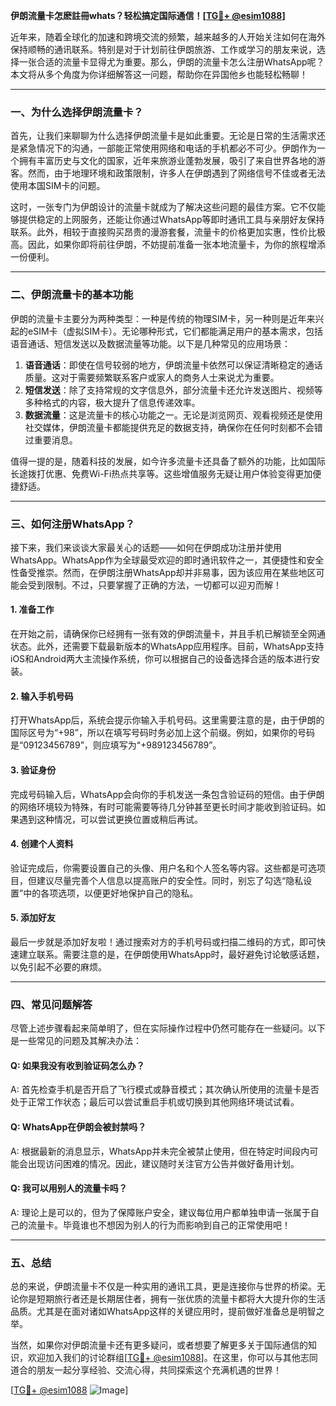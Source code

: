 **伊朗流量卡怎麽註冊whats？轻松搞定国际通信！[[TG💪+ @esim1088](https://t.me/s/esim1088)]**

近年来，随着全球化的加速和跨境交流的频繁，越来越多的人开始关注如何在海外保持顺畅的通讯联系。特别是对于计划前往伊朗旅游、工作或学习的朋友来说，选择一张合适的流量卡显得尤为重要。那么，伊朗的流量卡怎么注册WhatsApp呢？本文将从多个角度为你详细解答这一问题，帮助你在异国他乡也能轻松畅聊！

---

### 一、为什么选择伊朗流量卡？

首先，让我们来聊聊为什么选择伊朗流量卡是如此重要。无论是日常的生活需求还是紧急情况下的沟通，一部能正常使用网络和电话的手机都必不可少。伊朗作为一个拥有丰富历史与文化的国家，近年来旅游业蓬勃发展，吸引了来自世界各地的游客。然而，由于地理环境和政策限制，许多人在伊朗遇到了网络信号不佳或者无法使用本国SIM卡的问题。

这时，一张专门为伊朗设计的流量卡就成为了解决这些问题的最佳方案。它不仅能够提供稳定的上网服务，还能让你通过WhatsApp等即时通讯工具与亲朋好友保持联系。此外，相较于直接购买昂贵的漫游套餐，流量卡的价格更加实惠，性价比极高。因此，如果你即将前往伊朗，不妨提前准备一张本地流量卡，为你的旅程增添一份便利。

---

### 二、伊朗流量卡的基本功能

伊朗的流量卡主要分为两种类型：一种是传统的物理SIM卡，另一种则是近年来兴起的eSIM卡（虚拟SIM卡）。无论哪种形式，它们都能满足用户的基本需求，包括语音通话、短信发送以及数据流量等功能。以下是几种常见的应用场景：

1. **语音通话**：即使在信号较弱的地方，伊朗流量卡依然可以保证清晰稳定的通话质量。这对于需要频繁联系客户或家人的商务人士来说尤为重要。
2. **短信发送**：除了支持常规的文字信息外，部分流量卡还允许发送图片、视频等多种格式的内容，极大提升了信息传递效率。
3. **数据流量**：这是流量卡的核心功能之一。无论是浏览网页、观看视频还是使用社交媒体，伊朗流量卡都能提供充足的数据支持，确保你在任何时刻都不会错过重要消息。

值得一提的是，随着科技的发展，如今许多流量卡还具备了额外的功能，比如国际长途拨打优惠、免费Wi-Fi热点共享等。这些增值服务无疑让用户体验变得更加便捷舒适。

---

### 三、如何注册WhatsApp？

接下来，我们来谈谈大家最关心的话题——如何在伊朗成功注册并使用WhatsApp。WhatsApp作为全球最受欢迎的即时通讯软件之一，其便捷性和安全性备受推崇。然而，在伊朗注册WhatsApp却并非易事，因为该应用在某些地区可能会受到限制。不过，只要掌握了正确的方法，一切都可以迎刃而解！

#### 1. 准备工作

在开始之前，请确保你已经拥有一张有效的伊朗流量卡，并且手机已解锁至全网通状态。此外，还需要下载最新版本的WhatsApp应用程序。目前，WhatsApp支持iOS和Android两大主流操作系统，你可以根据自己的设备选择合适的版本进行安装。

#### 2. 输入手机号码

打开WhatsApp后，系统会提示你输入手机号码。这里需要注意的是，由于伊朗的国际区号为“+98”，所以在填写号码时务必加上这个前缀。例如，如果你的号码是“09123456789”，则应填写为“+989123456789”。

#### 3. 验证身份

完成号码输入后，WhatsApp会向你的手机发送一条包含验证码的短信。由于伊朗的网络环境较为特殊，有时可能需要等待几分钟甚至更长时间才能收到验证码。如果遇到这种情况，可以尝试更换位置或稍后再试。

#### 4. 创建个人资料

验证完成后，你需要设置自己的头像、用户名和个人签名等内容。这些都是可选项目，但建议尽量完善个人信息以提高账户的安全性。同时，别忘了勾选“隐私设置”中的各项选项，以便更好地保护自己的隐私。

#### 5. 添加好友

最后一步就是添加好友啦！通过搜索对方的手机号码或扫描二维码的方式，即可快速建立联系。需要注意的是，在伊朗使用WhatsApp时，最好避免讨论敏感话题，以免引起不必要的麻烦。

---

### 四、常见问题解答

尽管上述步骤看起来简单明了，但在实际操作过程中仍然可能存在一些疑问。以下是一些常见的问题及其解决办法：

#### Q: 如果我没有收到验证码怎么办？
A: 首先检查手机是否开启了飞行模式或静音模式；其次确认所使用的流量卡是否处于正常工作状态；最后可以尝试重启手机或切换到其他网络环境试试看。

#### Q: WhatsApp在伊朗会被封禁吗？
A: 根据最新的消息显示，WhatsApp并未完全被禁止使用，但在特定时间段内可能会出现访问困难的情况。因此，建议随时关注官方公告并做好备用计划。

#### Q: 我可以用别人的流量卡吗？
A: 理论上是可以的，但为了保障账户安全，建议每位用户都单独申请一张属于自己的流量卡。毕竟谁也不想因为别人的行为而影响到自己的正常使用吧！

---

### 五、总结

总的来说，伊朗流量卡不仅是一种实用的通讯工具，更是连接你与世界的桥梁。无论你是短期旅行者还是长期居住者，拥有一张优质的流量卡都将大大提升你的生活品质。尤其是在面对诸如WhatsApp这样的关键应用时，提前做好准备总是明智之举。

当然，如果你对伊朗流量卡还有更多疑问，或者想要了解更多关于国际通信的知识，欢迎加入我们的讨论群组[[TG💪+ @esim1088](https://t.me/s/esim1088)]。在这里，你可以与其他志同道合的朋友一起分享经验、交流心得，共同探索这个充满机遇的世界！

[[TG💪+ @esim1088](https://t.me/s/esim1088) ![Image](https://i.postimg.cc/4NQfJmqS/Snipaste-2025-05-13-00-14-12.png)]
